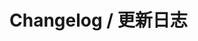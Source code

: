 # Changelog / 更新日志

<!-- 
## version(yyyy-mm-dd)
### 新增 / Features
- Features detail
### 修复 / Fixed
- Fixed detail
### 变更 / Changed
- Changed detail
### 优化 / Refactored
- Refactored detail
### 即将删除 / Deprecated
- Deprecated detail
### 删除 / Removed
- Removed detail
-->
